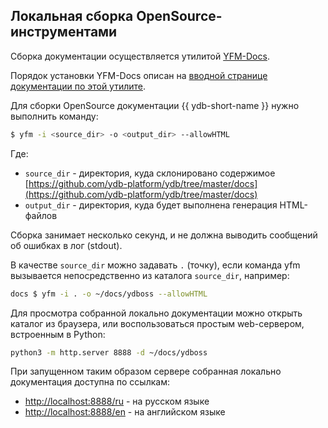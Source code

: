 ## Локальная сборка OpenSource-инструментами

Сборка документации осуществляется утилитой [YFM-Docs](https://github.com/yandex-cloud/yfm-docs).

Порядок установки YFM-Docs описан на [вводной странице документации по этой утилите](https://ydocs.tech/ru/tools/docs/).

Для сборки OpenSource документации {{ ydb-short-name }} нужно выполнить команду:

``` bash
$ yfm -i <source_dir> -o <output_dir> --allowHTML
```

Где: 
- `source_dir` - директория, куда склонировано содержимое [https://github.com/ydb-platform/ydb/tree/master/docs](https://github.com/ydb-platform/ydb/tree/master/docs)
- `output_dir` - директория, куда будет выполнена генерация HTML-файлов

Сборка занимает несколько секунд, и не должна выводить сообщений об ошибках в лог (stdout).

В качестве `source_dir` можно задавать `.` (точку), если команда yfm вызывается непосредственно из каталога `source_dir`, например:

``` bash
docs $ yfm -i . -o ~/docs/ydboss --allowHTML
```

Для просмотра собранной локально документации можно открыть каталог из браузера, или воспользоваться простым web-сервером, встроенным в Python:

``` bash
python3 -m http.server 8888 -d ~/docs/ydboss
```

При запущенном таким образом сервере собранная локально документация доступна по ссылкам:
- [http://localhost:8888/ru](http://localhost:8888/ru) - на русском языке
- [http://localhost:8888/en](http://localhost:8888/en) - на английском языке

